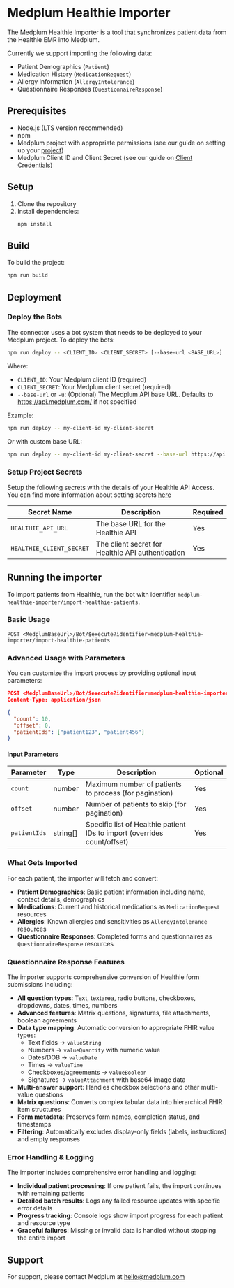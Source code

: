 # Medplum Healthie Importer

The Medplum Healthie Importer is a tool that synchronizes patient data from the Healthie EMR into Medplum.

Currently we support importing the following data:

- Patient Demographics (`Patient`)
- Medication History (`MedicationRequest`)
- Allergy Information (`AllergyIntolerance`)
- Questionnaire Responses (`QuestionnaireResponse`)

## Prerequisites

- Node.js (LTS version recommended)
- npm
- Medplum project with appropriate permissions (see our guide on setting up your [project](https://www.medplum.com/docs/tutorials/register))
- Medplum Client ID and Client Secret (see our guide on [Client Credentials](https://www.medplum.com/docs/auth/methods/client-credentials))

## Setup

1. Clone the repository
2. Install dependencies:
   ```bash
   npm install
   ```

## Build

To build the project:

```bash
npm run build
```

## Deployment

### Deploy the Bots

The connector uses a bot system that needs to be deployed to your Medplum project. To deploy the bots:

```bash
npm run deploy -- <CLIENT_ID> <CLIENT_SECRET> [--base-url <BASE_URL>]
```

Where:

- `CLIENT_ID`: Your Medplum client ID (required)
- `CLIENT_SECRET`: Your Medplum client secret (required)
- `--base-url` or `-u`: (Optional) The Medplum API base URL. Defaults to https://api.medplum.com/ if not specified

Example:

```bash
npm run deploy -- my-client-id my-client-secret
```

Or with custom base URL:

```bash
npm run deploy -- my-client-id my-client-secret --base-url https://api.medplum.com/
```

### Setup Project Secrets

Setup the following secrets with the details of your Healthie API Access. You can find more information about setting secrets [here](https://www.medplum.com/docs/bots/bot-secrets)

| Secret Name              | Description                                       | Required |
| ------------------------ | ------------------------------------------------- | -------- |
| `HEALTHIE_API_URL`       | The base URL for the Healthie API                 | Yes      |
| `HEALTHIE_CLIENT_SECRET` | The client secret for Healthie API authentication | Yes      |

## Running the importer

To import patients from Healthie, run the bot with identifier `medplum-healthie-importer/import-healthie-patients`.

### Basic Usage

```
POST <MedplumBaseUrl>/Bot/$execute?identifier=medplum-healthie-importer/import-healthie-patients
```

### Advanced Usage with Parameters

You can customize the import process by providing optional input parameters:

```json
POST <MedplumBaseUrl>/Bot/$execute?identifier=medplum-healthie-importer/import-healthie-patients
Content-Type: application/json

{
  "count": 10,
  "offset": 0,
  "patientIds": ["patient123", "patient456"]
}
```

#### Input Parameters

| Parameter    | Type     | Description                                                              | Optional |
| ------------ | -------- | ------------------------------------------------------------------------ | -------- |
| `count`      | number   | Maximum number of patients to process (for pagination)                   | Yes      |
| `offset`     | number   | Number of patients to skip (for pagination)                              | Yes      |
| `patientIds` | string[] | Specific list of Healthie patient IDs to import (overrides count/offset) | Yes      |

### What Gets Imported

For each patient, the importer will fetch and convert:

- **Patient Demographics**: Basic patient information including name, contact details, demographics
- **Medications**: Current and historical medications as `MedicationRequest` resources
- **Allergies**: Known allergies and sensitivities as `AllergyIntolerance` resources
- **Questionnaire Responses**: Completed forms and questionnaires as `QuestionnaireResponse` resources

### Questionnaire Response Features

The importer supports comprehensive conversion of Healthie form submissions including:

- **All question types**: Text, textarea, radio buttons, checkboxes, dropdowns, dates, times, numbers
- **Advanced features**: Matrix questions, signatures, file attachments, boolean agreements
- **Data type mapping**: Automatic conversion to appropriate FHIR value types:
  - Text fields → `valueString`
  - Numbers → `valueQuantity` with numeric value
  - Dates/DOB → `valueDate`
  - Times → `valueTime`
  - Checkboxes/agreements → `valueBoolean`
  - Signatures → `valueAttachment` with base64 image data
- **Multi-answer support**: Handles checkbox selections and other multi-value questions
- **Matrix questions**: Converts complex tabular data into hierarchical FHIR item structures
- **Form metadata**: Preserves form names, completion status, and timestamps
- **Filtering**: Automatically excludes display-only fields (labels, instructions) and empty responses

### Error Handling & Logging

The importer includes comprehensive error handling and logging:

- **Individual patient processing**: If one patient fails, the import continues with remaining patients
- **Detailed batch results**: Logs any failed resource updates with specific error details
- **Progress tracking**: Console logs show import progress for each patient and resource type
- **Graceful failures**: Missing or invalid data is handled without stopping the entire import

## Support

For support, please contact Medplum at hello@medplum.com
